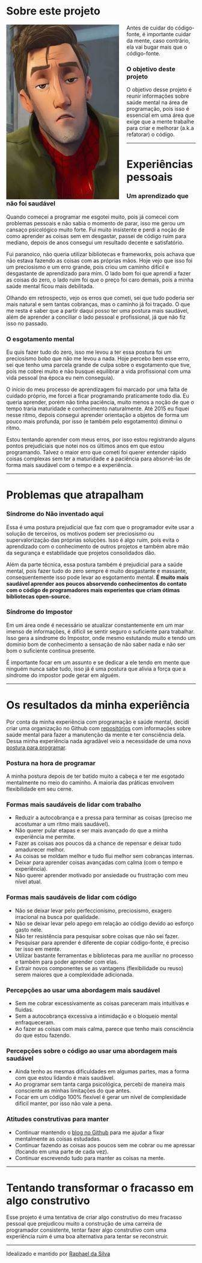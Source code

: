 # Sobre este projeto

<img src="./logo.jpg" width="300" style="float: left; margin-right: 20px">

Antes de cuidar do código-fonte, é importante cuidar da mente, caso contrário, ela vai bugar mais que o código-fonte.

### O objetivo deste projeto

O objetivo desse projeto é reunir informações sobre saúde mental na área de programação, pois isso é essencial em uma área que exige que a mente trabalhe para criar e melhorar (a.k.a refatorar) o código.

***

# Experiências pessoais

### Um aprendizado que não foi saudável

Quando comecei a programar me esgotei muito, pois já comecei com problemas pessoais
e não sabia o momento de parar, isso me
gerou um cansaço psicológico muito forte. Fui muito insistente e perdi a noção de
como aprender as coisas sem em desgastar, passei de código ruim para mediano, depois
de anos consegui um resultado decente e satisfatório.

Fui paranoico, não queria utilizar bibliotecas e frameworks, pois achava que não estava
fazendo as coisas com as próprias mãos. Hoje vejo que isso foi um preciosismo e um erro grande, pois criou um caminho difícil e desgastante de aprendizado para mim. O lado bom
foi que aprendi a fazer as coisas do zero, o lado ruim foi que o preço foi caro demais, pois
a minha saúde mental ficou mais debilitada.

Olhando em retrospecto, vejo os erros que cometi, sei que tudo poderia ser mais natural e
sem tantas cobranças, mas o caminho já foi traçado. O que me resta é saber que a partir 
daqui posso ter uma postura mais saudável, além de aprender a
conciliar o lado pessoal e profissional, já que não fiz isso no passado.

### O esgotamento mental

Eu quis fazer tudo do zero, isso me levou a ter essa postura foi um preciosismo bobo que
não me levou a nada. Hoje percebo bem esse erro, sei que tenho uma parcela grande de
culpa sobre o esgotamento que tive, pois me cobrei muito e não busquei equilibrar a vida
profissional com uma vida pessoal (na época eu nem conseguia).

O início do meu processo de aprendizagem foi marcado por uma falta de cuidado próprio,
me forcei a ficar programando praticamente todo dia. Eu queria aprender, porém não
tinha paciência, muito menos a noção de que o tempo traria maturidade e conhecimento
naturalmente. Até 2015 eu fiquei nesse ritmo, depois consegui aprender orientação a
objetos de forma um pouco mais profunda, por isso (e também pelo esgotamento) diminui
o ritmo.

Estou tentando aprender com meus erros, por isso estou registrando alguns pontos
prejudiciais que notei nos os últimos anos em que estou programando. Talvez o maior
erro que cometi foi querer entender rápido coisas complexas sem ter a maturidade e a
paciência para absorvê-las de forma mais saudável com o tempo e a experiência.

***

# Problemas que atrapalham

### Síndrome do Não inventado aqui

Essa é uma postura prejudicial que faz com que o programador evite usar a solução de terceiros, os motivos podem ser preciosismo ou supervalorização das próprias soluções. Isso é algo ruim, pois evita o aprendizado com o conhecimento de outros projetos e também abre mão da segurança e estabilidade que projetos consolidados dão.

Além da parte técnica, essa postura também é prejudicial para a saúde mental, pois fazer tudo do zero sempre é muito desgastante e massante, consequentemente isso pode levar ao esgotamento mental. **É muito mais saudável aprender aos poucos absorvendo conhecimentos do contato com o código de programadores mais experientes que criam ótimas bibliotecas open-source.**

### Síndrome do Impostor

Em um área onde é necessário se atualizar constantemente em um mar imenso de informações, é difícil se sentir seguro o suficiente para trabalhar. Isso gera a síndrome do Impostor, onde mesmo estutando muito e tendo um domínio bom de conhecimento a sensação de não saber nada e não ser bom o suficiente continua presente.

É importante focar em um assunto e se dedicar a ele tendo em mente que ninguém nunca sabe tudo, isso já é uma postura que alivia a força que a síndrome do impostor pode gerar em alguém.

***

# Os resultados da minha experiência

Por conta da minha experiência com programação e saúde mental, decidi criar uma organização no Github com [repositórios](https://github.com/programador-cansado) com informações sobre saúde mental para fazer a manutenção da mente e ter consciência dela. Dessa minha experiência nada agradável veio a necessidade de uma nova [postura para programar](https://github.com/raphael-da-silva/postura-na-hora-de-programar).

### Postura na hora de programar

A minha postura depois de ter batido muito a cabeça e ter me esgotado mentalmente no meio do caminho. A maioria das práticas envolvem flexibilidade em seu cerne.

### Formas mais saudáveis de lidar com trabalho

* Reduzir a autocobrança e a pressa para terminar as coisas (preciso me acostumar a um ritmo mais saudável).
* Não querer pular etapas e ser mais avançado do que a minha experiência me permite.
* Fazer as coisas aos poucos dá a chance de repensar e deixar tudo amadurecer melhor.
* As coisas se moldam melhor e tudo flui melhor sem cobranças internas.
* Deixar para aprender coisas avançadas com calma (com o tempo e experiência).
* Não querer aprender motivado por ansiedade ou frustração com meu nível atual.

### Formas mais saudáveis de lidar com código

* Não se deixar levar pelo perfeccionismo, preciosismo, exagero irracional na busca por qualidade.
* Não se deixar levar pelo apego em relação ao código devido ao esforço gasto nele.
* Não ter resistência para pesquisar sobre coisas que não sei fazer.
* Pesquisar para aprender é diferente de copiar código-fonte, é preciso ter isso em mente.
* Utilizar bastante ferramentas e bibliotecas para me auxíliar no processo e também para poder aprender com elas.
* Extrair novos componentes se as vantagens (flexibilidade ou reuso) serem maiores que a complexidade adicionada.

### Percepções ao usar uma abordagem mais saudável

* Sem me cobrar excessivamente as coisas pareceram mais intuitívas e fluidas.
* Sem a autocobrança excessiva a intimidação e o bloqueio mental enfraqueceram.
* Ao fazer as coisas com mais calma, parece que tenho mais consciência do que estou fazendo.

### Percepções sobre o código ao usar uma abordagem mais saudável

* Ainda tenho as mesmas dificuldades em algumas partes, mas a forma com que estou lidando é mais saudável.
* Ao programar sem tanta carga psicológica, percebi de maneira mais consciente as minhas limitações do que antes.
* Focar em um código 100% flexível é gerar um nível de complexidade difícil manter, por isso não vale a pena.

### Atitudes construtivas para manter

* Continuar mantendo o [blog no Github](https://raphael-da-silva.github.io/) para me ajudar a fixar mentalmente as coisas estudadas.
* Continuar fazendo as coisas aos poucos sem me cobrar ou me apressar (focando em uma parte de cada vez).
* Continuar escrevendo tudo para manter as coisas na mente.

***

# Tentando transformar o fracasso em algo construtivo

Esse projeto é uma tentativa de criar algo construtivo do meu fracasso pessoal que prejudicou muito a construção
de uma carreira de programador consistente, tentar fazer algo construtivo com uma experiência ruim é uma boa alternativa para tentar se reconstruir.

***

Idealizado e mantido por [Raphael da Silva](https://github.com/raphael-da-silva)
